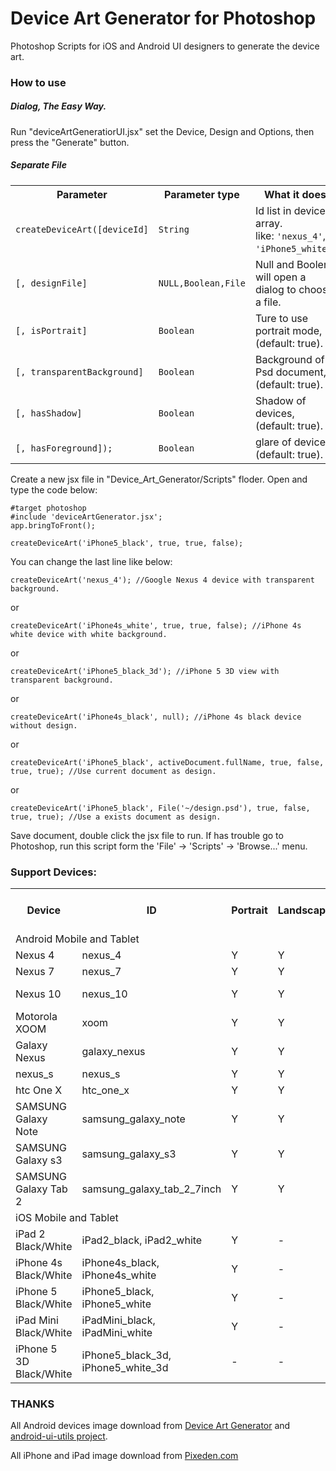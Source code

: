 ﻿# Device Art Generator for Photoshop #

Photoshop Scripts for iOS and Android UI designers to generate the device art. 

### How to use ###

##### Dialog, The Easy Way. #####

Run "deviceArtGeneratiorUI.jsx" set the Device, Design and Options, then press the "Generate" button.

##### Separate File #####

<table>
<tr><th>Parameter</th><th>Parameter type</th><th>What it does</th></tr>
<tr><td><code>createDeviceArt([deviceId]</code></td><td><code>String</code></td><td>Id list in devices array.<br>like: <code>'nexus_4'</code>, <code>'iPhone5_white'</code>.</td></tr>
<tr><td><code>[, designFile]</code></td><td><code>NULL,Boolean,File</code></td><td>Null and Boolen will open a dialog to choose a file.</td></tr>
<tr><td><code>[, isPortrait] </code></td><td><code>Boolean </code></td><td>Ture to use portrait mode, (default: true).</td></tr>
<tr><td><code>[, transparentBackground] </code></td><td><code>Boolean </code></td><td>Background of Psd document, (default: true).</td></tr>
<tr><td><code>[, hasShadow] </code></td><td><code>Boolean </code></td><td>Shadow of devices, (default: true).</td></tr>
<tr><td><code>[, hasForeground]);</code></td><td><code>Boolean  </code></td><td>glare of device, (default: true).</td></tr>
</table>

Create a new jsx file in "Device_Art_Generator/Scripts" floder. Open and type  the code below:

    #target photoshop
    #include 'deviceArtGenerator.jsx';
    app.bringToFront();

    createDeviceArt('iPhone5_black', true, true, false);

You can change the last line like below: 

    createDeviceArt('nexus_4'); //Google Nexus 4 device with transparent background.

or

    createDeviceArt('iPhone4s_white', true, true, false); //iPhone 4s white device with white background.

or

    createDeviceArt('iPhone5_black_3d'); //iPhone 5 3D view with transparent background.

or
    
    createDeviceArt('iPhone4s_black', null); //iPhone 4s black device without design.

or
    
    createDeviceArt('iPhone5_black', activeDocument.fullName, true, false, true, true); //Use current document as design.

or
    
    createDeviceArt('iPhone5_black', File('~/design.psd'), true, false, true, true); //Use a exists document as design.
    
Save document, double click the jsx file to run. If has trouble go to Photoshop, run this script form the 'File' -> 'Scripts' -> 'Browse...' menu.

### Support Devices:

<table>
<tr><th>Device</th><th>ID</th><th>Portrait</th><th>Landscape</th><th>Screen resolution (px)</th></tr>
<tr><td colspan="5">Android Mobile and Tablet</td></tr>
<tr><td>Nexus 4</td><td>nexus_4</td><td>Y</td><td>Y</td><td>768x1280</td></tr>
<tr><td>Nexus 7</td><td>nexus_7</td><td>Y</td><td>Y</td><td>800x1280</td></tr>
<tr><td>Nexus 10</td><td>nexus_10</td><td>Y</td><td>Y</td><td>800x1280 (1600x2560)</td></tr>
<tr><td>Motorola XOOM</td><td>xoom</td><td>Y</td><td>Y</td><td>800x1280</td></tr>
<tr><td>Galaxy Nexus</td><td>galaxy_nexus</td><td>Y</td><td>Y</td><td>720x1280</td></tr>
<tr><td>nexus_s</td><td>nexus_s</td><td>Y</td><td>Y</td><td>480x800</td></tr>
<tr><td>htc One X</td><td>htc_one_x</td><td>Y</td><td>Y</td><td>720x1280</td></tr>
<tr><td>SAMSUNG Galaxy Note</td><td>samsung_galaxy_note</td><td>Y</td><td>Y</td><td>800x1280</td></tr>
<tr><td>SAMSUNG Galaxy s3</td><td>samsung_galaxy_s3</td><td>Y</td><td>Y</td><td>720x1280</td></tr>
<tr><td>SAMSUNG Galaxy Tab 2</td><td>samsung_galaxy_tab_2_7inch</td><td>Y</td><td>Y</td><td>600x1024</td></tr>

<tr><td colspan="5">iOS Mobile and Tablet</td></tr>
<tr><td>iPad 2 Black/White</td><td>iPad2_black, iPad2_white</td><td>Y</td><td>-</td><td>768x1024</td></tr>
<tr><td>iPhone 4s Black/White</td><td>iPhone4s_black, iPhone4s_white</td><td>Y</td><td>-</td><td>640x960</td></tr>
<tr><td>iPhone 5 Black/White</td><td>iPhone5_black, iPhone5_white</td><td>Y</td><td>-</td><td>640x1136</td></tr>
<tr><td>iPad Mini Black/White</td><td>iPadMini_black, iPadMini_white</td><td>Y</td><td>-</td><td>768x1024</td></tr>
<tr><td>iPhone 5 3D Black/White</td><td>iPhone5_black_3d, iPhone5_white_3d</td><td>-</td><td>-</td><td>640x1136</td></tr>
</table>


### THANKS ###

All Android devices image download from [Device Art Generator](http://developer.android.com/distribute/promote/device-art.html) and [android-ui-utils project](http://android-ui-utils.googlecode.com). 

All iPhone and iPad image download from [Pixeden.com](http://www.pixeden.com) 
